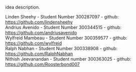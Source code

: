 idea description.

Linden Sheehy - Student Number 300287097 - github: https://github.com/lindensheehy <br>
Andrius Avenido - Student Number 300344515 - github: https://github.com/andriusavenido <br>
Wylfreid Mambeau - Student Number 300359577 - github: https://github.com/wylfreid <br>
Ralph Nabhan - Student Number 300338908 - github: https://github.com/RalphNabhan <br>
Nithish Jeevanandan - Student number 300363025 - github: https://github.com/Roosterbond007 <br>
